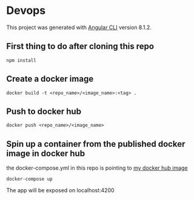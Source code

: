 # Devops

This project was generated with [Angular CLI](https://github.com/angular/angular-cli) version 8.1.2.

## First thing to do after cloning this repo
`npm install`

## Create a docker image
`docker build -t <repo_name>/<image_name>:<tag> .`

## Push to docker hub
`docker push <repo_name>/<image_name>`

## Spin up a container from the published docker image in docker hub
the docker-compose.yml in this repo is pointing to [my docker hub image](https://hub.docker.com/r/chrisnewman/simplilearn_devops)

`docker-compose up`

The app will be exposed on localhost:4200
